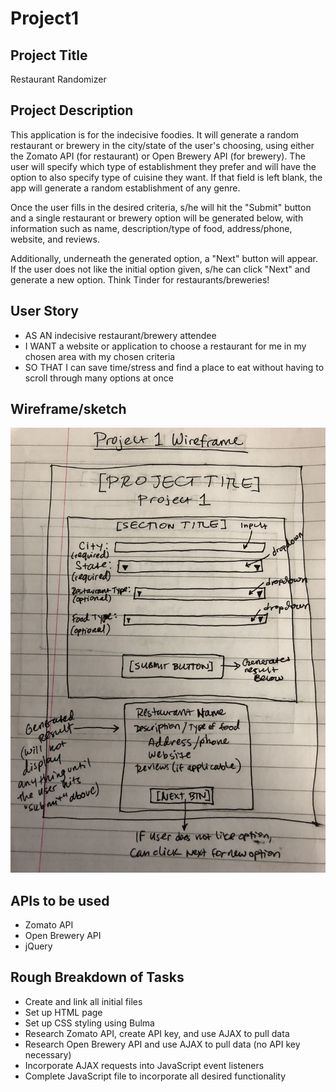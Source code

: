 # Project1

## Project Title
Restaurant Randomizer

## Project Description
This application is for the indecisive foodies. It will generate a random restaurant or brewery in the city/state of the user's choosing, using either the Zomato API (for restaurant) or Open Brewery API (for brewery). The user will specify which type of establishment they prefer and will have the option to also specify type of cuisine they want. If that field is left blank, the app will generate a random establishment of any genre. 

Once the user fills in the desired criteria, s/he will hit the "Submit" button and a single restaurant or brewery option will be generated below, with information such as name, description/type of food, address/phone, website, and reviews.

Additionally, underneath the generated option, a "Next" button will appear. If the user does not like the initial option given, s/he can click "Next" and generate a new option. Think Tinder for restaurants/breweries!

## User Story
* AS AN indecisive restaurant/brewery attendee
* I WANT a website or application to choose a restaurant for me in my chosen area with my chosen criteria
* SO THAT I can save time/stress and find a place to eat without having to scroll through many options at once

## Wireframe/sketch
![Screenshot](Assets/Proj_1_Wireframe.jpg)

## APIs to be used
* Zomato API 
* Open Brewery API 
* jQuery

## Rough Breakdown of Tasks
* Create and link all initial files
* Set up HTML page
* Set up CSS styling using Bulma
* Research Zomato API, create API key, and use AJAX to pull data
* Research Open Brewery API and use AJAX to pull data (no API key necessary)
* Incorporate AJAX requests into JavaScript event listeners
* Complete JavaScript file to incorporate all desired functionality
